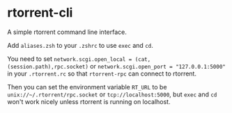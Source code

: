rtorrent-cli
============

A simple rtorrent command line interface.

Add `aliases.zsh` to your `.zshrc` to use `exec` and `cd`.

You need to set 
`network.scgi.open_local = (cat,(session.path),rpc.socket)` or 
`network.scgi.open_port = "127.0.0.1:5000"` 
in your `.rtorrent.rc`
so that `rtorrent-rpc` can connect to rtorrent.

Then you can set the environment variable `RT_URL` to be 
`unix://~/.rtorrent/rpc.socket` or `tcp://localhost:5000`,
but `exec` and `cd` won't work nicely unless
rtorrent is running on localhost.
